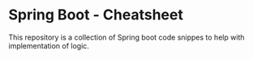 # Spring Boot - Cheatsheet
This repository is a collection of Spring boot code snippes to help with implementation of logic.
